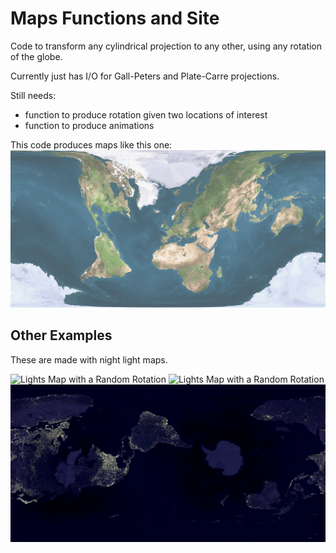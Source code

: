 #  Maps Functions and Site

Code to transform any cylindrical projection to any other, using any rotation of the globe.

Currently just has I/O for Gall-Peters and Plate-Carre projections.

Still needs:
  *  function to produce rotation given two locations of interest
  *  function to produce animations


This code produces maps like this one:
![A Normal Map, With the Earth Rotated South](downmap.png)

## Other Examples

These are made with night light maps.

![Lights Map with a Random Rotation](lights1.jpg)
![Lights Map with a Random Rotation](lights2.jpg)
![Lights Map with a Random Rotation](lights3.jpg)
